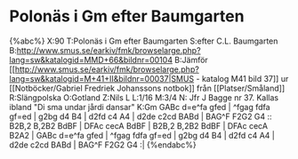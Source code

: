 # Polonäs i Gm efter Baumgarten

{%abc%}
X:90
T:Polonäs i Gm efter Baumgarten
S:efter C.L. Baumgarten
B:http://www.smus.se/earkiv/fmk/browselarge.php?lang=sw&katalogid=MMD+66&bildnr=00104
B:Jämför [[http://www.smus.se/earkiv/fmk/browselarge.php?lang=sw&katalogid=M+41+II&bildnr=00037|SMUS - katalog M41 bild 37]] ur [[Notböcker/Gabriel Fredriek Johanssons notbok]] från [[Platser/Småland]]
R:Slängpolska
O:Gotland
Z:Nils L
L:1/16
M:3/4
N: Jfr J Bagge nr 37. Kallas ibland "Di sma undar jårdi dansar"
K:Gm
GABc d=e^fa gfed | ^fgag fdfa gf=ed | g2bg d4 B4 | d2fd c4 A4 | 
d2de c2cd BABd | BAG^F F2G2 G4 :: B2B,2 B,2B2 BdBF | DFAc cecA BdBF | 
B2B,2 B,2B2 BdBF | DFAc cecA B2A2 | GABc d=e^fa gfed | ^fgag fdfa gf=ed | 
g2bg d4 B4 | d2fd c4 A4 | d2de c2cd BABd | BAG^F F2G2 G4 :|
{%endabc%}

